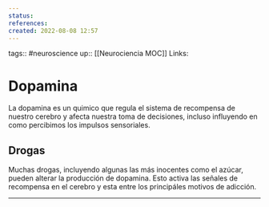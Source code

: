 ```yaml
---
status:
references:
created: 2022-08-08 12:57
---
```

tags:: #neuroscience 
up:: [[Neurociencia MOC]]
Links: 
# Dopamina
La dopamina es un quimico que regula el sistema de recompensa de nuestro cerebro y afecta nuestra toma de decisiones, incluso influyendo en como percibimos los impulsos sensoriales.

## Drogas
Muchas drogas, incluyendo algunas las más inocentes como el azúcar, pueden alterar la producción de dopamina. Esto activa las señales de recompensa en el cerebro y esta entre los principáles motivos de adicción.
___
